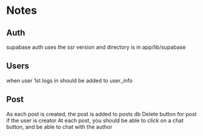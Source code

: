 # Notes
## Auth
supabase auth uses the ssr version and directory is in app/lib/supabase
## Users
when user 1st logs in should be added to user_info

## Post
As each post is created, the post is added to posts db
Delete button for post if the user is creator
At each post, you should be able to click on a chat button, and be able to chat with the author

